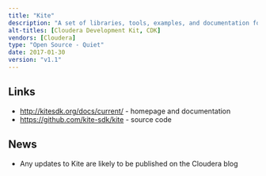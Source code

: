 ```yaml
---
title: "Kite"
description: "A set of libraries, tools, examples, and documentation focused on making it easier to build systems on top of the Hadoop ecosystem. Consists of three sub-projects - Kite Data (a logical dataset abstraction over Hadoop), Morphlines (embeddable configuration driven transformation pipelines) and Kite Maven Plugin (a Maven plugin for deploying Hadoop applications).  Java based, Open Source under the Apache 2.0 licence and hosted on GitHub.  First released in May 2013 by Cloudera as the Cloudera Development Kit (CDK), renamed to Kite in December 2013, and reached a v1.0 release in February 2015 with a number of external contributors.  Last release was v1.1 in June 2015, with very little development activity since this time."
alt-titles: [Cloudera Development Kit, CDK]
vendors: [Cloudera]
type: "Open Source - Quiet"
date: 2017-01-30
version: "v1.1"
---
```

## Links

* <http://kitesdk.org/docs/current/> - homepage and documentation
* <https://github.com/kite-sdk/kite> - source code

## News

* Any updates to Kite are likely to be published on the Cloudera blog